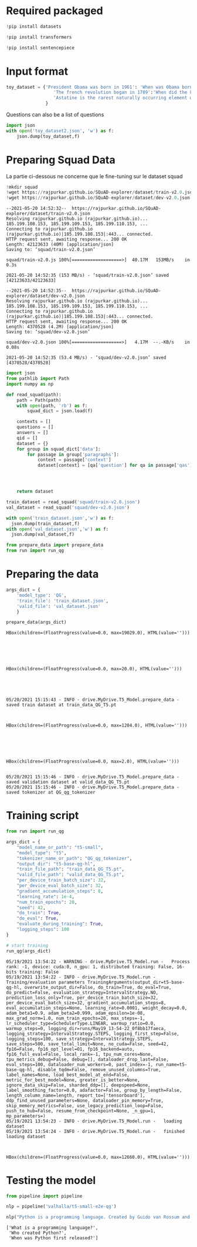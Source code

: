 # Required packaged


```python
!pip install datasets
```


```python
!pip install transformers
```


```python
!pip install sentencepiece
```

# Input format


```python
toy_dataset = {'President Obama was born in 1961': 'When was Obama born ?',
                  'The french revolution began in 1789':'When did the French revolution begin ?',
                  'Astatine is the rarest naturally occurring element on Earth':'What is the rarest material in the world ?'              
               }
```

Questions can also be a list of questions


```python
import json
with open('toy_dataset2.json', 'w') as f:
    json.dump(toy_dataset,f)
```

# Preparing Squad Data

La partie ci-dessous ne concerne que le fine-tuning sur le dataset squad


```python
!mkdir squad
!wget https://rajpurkar.github.io/SQuAD-explorer/dataset/train-v2.0.json -O squad/train-v2.0.json
!wget https://rajpurkar.github.io/SQuAD-explorer/dataset/dev-v2.0.json -O squad/dev-v2.0.json
```

    --2021-05-20 14:52:32--  https://rajpurkar.github.io/SQuAD-explorer/dataset/train-v2.0.json
    Resolving rajpurkar.github.io (rajpurkar.github.io)... 185.199.108.153, 185.199.109.153, 185.199.110.153, ...
    Connecting to rajpurkar.github.io (rajpurkar.github.io)|185.199.108.153|:443... connected.
    HTTP request sent, awaiting response... 200 OK
    Length: 42123633 (40M) [application/json]
    Saving to: ‘squad/train-v2.0.json’
    
    squad/train-v2.0.js 100%[===================>]  40.17M   153MB/s    in 0.3s    
    
    2021-05-20 14:52:35 (153 MB/s) - ‘squad/train-v2.0.json’ saved [42123633/42123633]
    
    --2021-05-20 14:52:35--  https://rajpurkar.github.io/SQuAD-explorer/dataset/dev-v2.0.json
    Resolving rajpurkar.github.io (rajpurkar.github.io)... 185.199.108.153, 185.199.109.153, 185.199.110.153, ...
    Connecting to rajpurkar.github.io (rajpurkar.github.io)|185.199.108.153|:443... connected.
    HTTP request sent, awaiting response... 200 OK
    Length: 4370528 (4.2M) [application/json]
    Saving to: ‘squad/dev-v2.0.json’
    
    squad/dev-v2.0.json 100%[===================>]   4.17M  --.-KB/s    in 0.08s   
    
    2021-05-20 14:52:35 (53.4 MB/s) - ‘squad/dev-v2.0.json’ saved [4370528/4370528]
    
    


```python
import json
from pathlib import Path
import numpy as np

def read_squad(path):
    path = Path(path)
    with open(path, 'rb') as f:
        squad_dict = json.load(f)

    contexts = []
    questions = []
    answers = []
    qid = []
    dataset = {}
    for group in squad_dict['data']:
        for passage in group['paragraphs']:
            context = passage['context']
            dataset[context] = [qa['question'] for qa in passage['qas']]




    return dataset

train_dataset = read_squad('squad/train-v2.0.json')
val_dataset = read_squad('squad/dev-v2.0.json')
```


```python
with open('train_dataset.json','w') as f:
  json.dump(train_dataset,f)
with open('val_dataset.json','w') as f:
  json.dump(val_dataset,f)
```


```python
from prepare_data import prepare_data
from run import run_qg
```

# Preparing the data


```python
args_dict = {
    'model_type': 'QG',
    'train_file': 'train_dataset.json',
    'valid_file': 'val_dataset.json'
    }

prepare_data(args_dict)
```


    HBox(children=(FloatProgress(value=0.0, max=19029.0), HTML(value='')))


    
    


    HBox(children=(FloatProgress(value=0.0, max=20.0), HTML(value='')))


    
    

    05/20/2021 15:15:43 - INFO - drive.MyDrive.T5_Model.prepare_data -   saved train dataset at train_data_QG_T5.pt
    


    HBox(children=(FloatProgress(value=0.0, max=1204.0), HTML(value='')))


    
    


    HBox(children=(FloatProgress(value=0.0, max=2.0), HTML(value='')))


    05/20/2021 15:15:46 - INFO - drive.MyDrive.T5_Model.prepare_data -   saved validation dataset at valid_data_QG_T5.pt
    05/20/2021 15:15:46 - INFO - drive.MyDrive.T5_Model.prepare_data -   saved tokenizer at QG_qg_tokenizer
    

    
    

# Training script


```python
from run import run_qg

args_dict = {
    "model_name_or_path": "t5-small",
    "model_type": "t5",
    "tokenizer_name_or_path": "QG_qg_tokenizer",
    "output_dir": "t5-base-qg-hl",
    "train_file_path": "train_data_QG_T5.pt",
    "valid_file_path": "valid_data_QG_T5.pt",
    "per_device_train_batch_size": 32,
    "per_device_eval_batch_size": 32,
    "gradient_accumulation_steps": 8,
    "learning_rate": 1e-4,
    "num_train_epochs": 20,
    "seed": 42,
    "do_train": True,
    "do_eval": True,
    "evaluate_during_training": True,
    "logging_steps": 100
}

# start training
run_qg(args_dict)
```

    05/19/2021 13:54:22 - WARNING - drive.MyDrive.T5_Model.run -   Process rank: -1, device: cuda:0, n_gpu: 1, distributed training: False, 16-bits training: False
    05/19/2021 13:54:22 - INFO - drive.MyDrive.T5_Model.run -   Training/evaluation parameters TrainingArguments(output_dir=t5-base-qg-hl, overwrite_output_dir=False, do_train=True, do_eval=True, do_predict=False, evaluation_strategy=IntervalStrategy.NO, prediction_loss_only=True, per_device_train_batch_size=32, per_device_eval_batch_size=32, gradient_accumulation_steps=8, eval_accumulation_steps=None, learning_rate=0.0001, weight_decay=0.0, adam_beta1=0.9, adam_beta2=0.999, adam_epsilon=1e-08, max_grad_norm=1.0, num_train_epochs=20, max_steps=-1, lr_scheduler_type=SchedulerType.LINEAR, warmup_ratio=0.0, warmup_steps=0, logging_dir=runs/May19_13-54-22_0f8bb17faeca, logging_strategy=IntervalStrategy.STEPS, logging_first_step=False, logging_steps=100, save_strategy=IntervalStrategy.STEPS, save_steps=500, save_total_limit=None, no_cuda=False, seed=42, fp16=False, fp16_opt_level=O1, fp16_backend=auto, fp16_full_eval=False, local_rank=-1, tpu_num_cores=None, tpu_metrics_debug=False, debug=[], dataloader_drop_last=False, eval_steps=100, dataloader_num_workers=0, past_index=-1, run_name=t5-base-qg-hl, disable_tqdm=False, remove_unused_columns=True, label_names=None, load_best_model_at_end=False, metric_for_best_model=None, greater_is_better=None, ignore_data_skip=False, sharded_ddp=[], deepspeed=None, label_smoothing_factor=0.0, adafactor=False, group_by_length=False, length_column_name=length, report_to=['tensorboard'], ddp_find_unused_parameters=None, dataloader_pin_memory=True, skip_memory_metrics=False, use_legacy_prediction_loop=False, push_to_hub=False, resume_from_checkpoint=None, _n_gpu=1, mp_parameters=)
    05/19/2021 13:54:23 - INFO - drive.MyDrive.T5_Model.run -   loading dataset
    05/19/2021 13:54:24 - INFO - drive.MyDrive.T5_Model.run -   finished loading dataset
    


    HBox(children=(FloatProgress(value=0.0, max=12660.0), HTML(value='')))


# Testing the model


```python
from pipeline import pipeline

nlp = pipeline('valhalla/t5-small-e2e-qg')
```


```python
nlp("Python is a programming language. Created by Guido van Rossum and first released in 1991.")
```




    ['What is a programming language?',
     'Who created Python?',
     'When was Python first released?']


